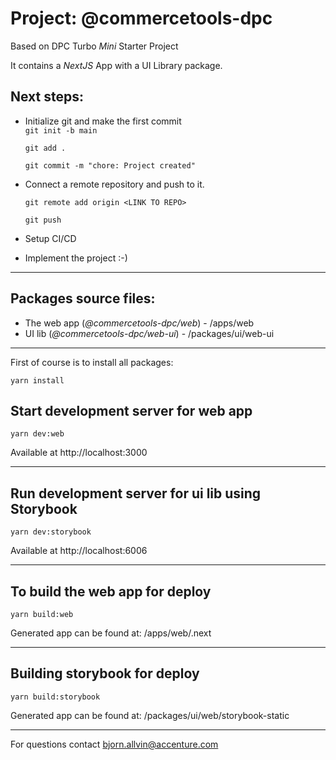# Project: @commercetools-dpc

Based on DPC Turbo _Mini_ Starter Project

It contains a _NextJS_ App with a UI Library package.

## Next steps:

- Initialize git and make the first commit  
  `git init -b main`

  `git add .`

  `git commit -m "chore: Project created"`

- Connect a remote repository and push to it.

  `git remote add origin <LINK TO REPO>`

  `git push`

- Setup CI/CD

- Implement the project :-)

---

## Packages source files:

- The web app (_@commercetools-dpc/web_) - /apps/web
- UI lib (_@commercetools-dpc/web-ui_) - /packages/ui/web-ui

---

First of course is to install all packages:

`yarn install`

## Start development server for web app

`yarn dev:web`

Available at http://localhost:3000

---

## Run development server for ui lib using Storybook

`yarn dev:storybook`

Available at http://localhost:6006

---

## To build the web app for deploy

`yarn build:web`

Generated app can be found at: /apps/web/.next

---

## Building storybook for deploy

`yarn build:storybook`

Generated app can be found at: /packages/ui/web/storybook-static

---

For questions contact bjorn.allvin@accenture.com
